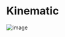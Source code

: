 # Kinematic

![image](https://github.com/tltrus/KINEMATICS/assets/77125487/0d223f4d-0713-4b56-b088-740635a123fd)
